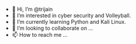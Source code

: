 - 👋 Hi, I’m @trijain
- 👀 I’m interested in cyber security and Volleyball.
- 🌱 I’m currently learning Python and Kali Linux.
- 💞️ I’m looking to collaborate on ...
- 📫 How to reach me ...

<!---
trijain/trijain is a ✨ special ✨ repository because its `README.md` (this file) appears on your GitHub profile.
You can click the Preview link to take a look at your changes.
--->
